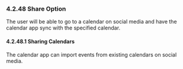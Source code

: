 ### 4.2.48 Share Option

The user will be able to go to a calendar on social media and have the calendar app sync with the specified calendar.

#### 4.2.48.1 Sharing Calendars

The calendar app can import events from existing calendars on social media.

